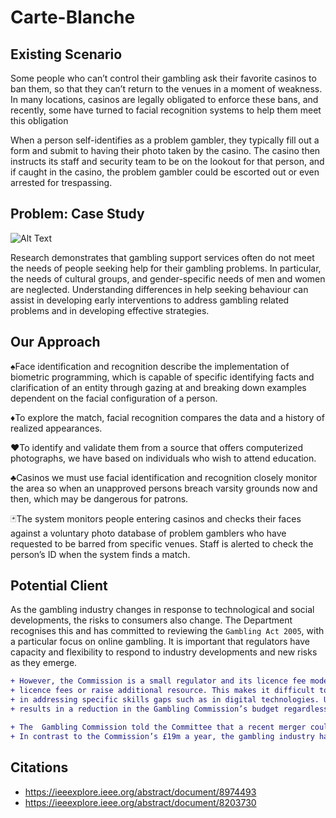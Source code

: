 # Carte-Blanche

## Existing Scenario

Some people who can’t control their gambling ask their favorite casinos to ban them, so that they can’t return to the venues in a moment of weakness.
In many locations, casinos are legally obligated to enforce these bans, and recently, some have turned to facial recognition systems to help them meet this obligation 

When a person self-identifies as a problem gambler, they typically fill out a form and submit to having their photo taken by the casino. The casino then instructs its staff and security team to be on the lookout for that person, and if caught in the casino, the problem gambler could be escorted out or even arrested for trespassing.


## Problem: Case Study

![Alt Text](https://c.tenor.com/F8UPuVfNbwQAAAAC/casino-royale.gif)

Research demonstrates that gambling support services often do not meet the needs of people seeking help for their gambling problems. In particular, the needs of cultural groups, and gender-specific needs of men and women are neglected. Understanding differences in help seeking behaviour can assist in developing early interventions to address gambling related problems and in developing effective strategies. 


## Our Approach

:spades:Face identification and recognition describe the implementation of biometric programming,  which is capable of specific identifying facts and  clarification of an 
entity  through  gazing  at  and  breaking  down  examples  dependent  on  the  facial configuration of a person. 

:diamonds:To explore the match, facial recognition compares the data and a history of realized appearances. 

:hearts:To identify and validate them from a source that offers computerized  photographs, we have based  on individuals  who wish  to attend education. 

:clubs:Casinos we must use facial identification and recognition closely monitor the area so when an unapproved  persons breach varsity grounds now and then, which may be dangerous for patrons. 

:black_joker:The system monitors people entering casinos and checks their faces against a voluntary photo database of problem gamblers who have requested to be barred from specific venues. Staff is alerted to check the person’s ID when the system finds a match.


## Potential Client



As the gambling industry changes in response to technological and social developments, the risks to consumers also change. The Department recognises this and has committed to reviewing the `Gambling Act 2005`, with a particular focus on online gambling. It is important that regulators have capacity and flexibility to respond to industry developments
and new risks as they emerge.

```diff
+ However, the Commission is a small regulator and its licence fee model, which is outside its control, does not allow it to change
+ licence fees or raise additional resource. This makes it difficult to quickly move resources to address new issues, or to invest
+ in addressing specific skills gaps such as in digital technologies. Under the current regime, consolidation within the industry 
+ results in a reduction in the Gambling Commission’s budget regardless of the impact on the gambling yield. 

+ The  Gambling Commission told the Committee that a recent merger could result in a reduction of £400,000 in the Commission’s budget.
+ In contrast to the Commission’s £19m a year, the gambling industry has agreed to spend £60m to treat problem gamblers.
```

## Citations
- https://ieeexplore.ieee.org/abstract/document/8974493
- https://ieeexplore.ieee.org/abstract/document/8203730
